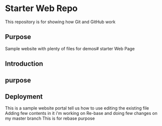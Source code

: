 # Starter Web Repo

This repository is for showing how Git and GitHub work

## Purpose

Sample website with plenty of files for demos# starter Web Page 
 ## Introduction 
 ## purpose 
 ## Deployment 
 This is a sample website portal tell us how to use 
 editing the existing file 
 Adding few contents in it 
 i'm working on Re-base and doing few changes on my master branch 
 This is for rebase purpose 

